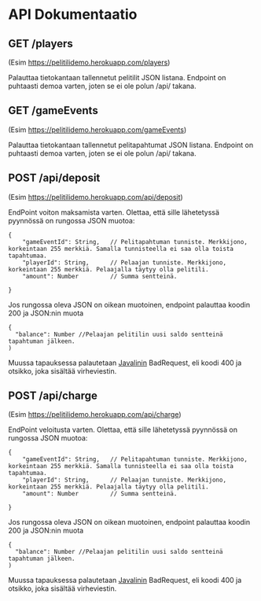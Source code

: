 # API Dokumentaatio

## GET /players
(Esim https://pelitilidemo.herokuapp.com/players)


Palauttaa tietokantaan tallennetut pelitilit JSON listana. Endpoint on puhtaasti demoa varten, joten se ei ole polun /api/ takana.

## GET /gameEvents
(Esim https://pelitilidemo.herokuapp.com/gameEvents)


Palauttaa tietokantaan tallennetut pelitapahtumat JSON listana. Endpoint on puhtaasti demoa varten, joten se ei ole polun /api/ takana.

## POST /api/deposit 
(Esim https://pelitilidemo.herokuapp.com/api/deposit)

EndPoint voiton maksamista varten. Olettaa, että sille lähetetyssä pyynnössä on rungossa JSON muotoa:

```
{
    "gameEventId": String,   // Pelitapahtuman tunniste. Merkkijono, korkeintaan 255 merkkiä. Samalla tunnisteella ei saa olla toista tapahtumaa.
    "playerId": String,      // Pelaajan tunniste. Merkkijono, korkeintaan 255 merkkiä. Pelaajalla täytyy olla pelitili.
    "amount": Number         // Summa sentteinä.
    
}    
```

Jos rungossa oleva JSON on oikean muotoinen, endpoint palauttaa koodin 200 ja JSON:nin muota 
```
{
  "balance": Number //Pelaajan pelitilin uusi saldo sentteinä tapahtuman jälkeen.
)
```

Muussa tapauksessa palautetaan [Javalinin](https://javalin.io/documentation) BadRequest, eli koodi 400 ja otsikko, joka sisältää virheviestin.


##  POST /api/charge
(Esim https://pelitilidemo.herokuapp.com/api/charge)

EndPoint veloitusta varten. Olettaa, että sille lähetetyssä pyynnössä on rungossa JSON muotoa:
```
{
    "gameEventId": String,   // Pelitapahtuman tunniste. Merkkijono, korkeintaan 255 merkkiä. Samalla tunnisteella ei saa olla toista tapahtumaa.
    "playerId": String,      // Pelaajan tunniste. Merkkijono, korkeintaan 255 merkkiä. Pelaajalla täytyy olla pelitili.
    "amount": Number         // Summa sentteinä.
    
}    
```

Jos rungossa oleva JSON on oikean muotoinen, endpoint palauttaa koodin 200 ja JSON:nin muota 
```
{
  "balance": Number //Pelaajan pelitilin uusi saldo sentteinä tapahtuman jälkeen.
)
```

Muussa tapauksessa palautetaan [Javalinin](https://javalin.io/documentation) BadRequest, eli koodi 400 ja otsikko, joka sisältää virheviestin.






